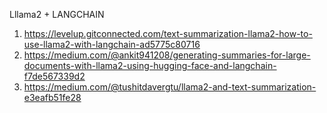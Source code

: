 Lllama2 + LANGCHAIN
1. https://levelup.gitconnected.com/text-summarization-llama2-how-to-use-llama2-with-langchain-ad5775c80716
2. https://medium.com/@ankit941208/generating-summaries-for-large-documents-with-llama2-using-hugging-face-and-langchain-f7de567339d2
3. https://medium.com/@tushitdavergtu/llama2-and-text-summarization-e3eafb51fe28
